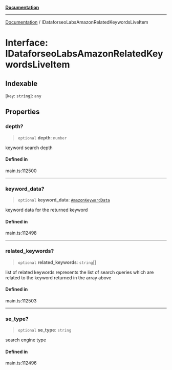 [**Documentation**](../README.md)

***

[Documentation](../README.md) / IDataforseoLabsAmazonRelatedKeywordsLiveItem

# Interface: IDataforseoLabsAmazonRelatedKeywordsLiveItem

## Indexable

 \[`key`: `string`\]: `any`

## Properties

### depth?

> `optional` **depth**: `number`

keyword search depth

#### Defined in

main.ts:112500

***

### keyword\_data?

> `optional` **keyword\_data**: [`AmazonKeywordData`](../classes/AmazonKeywordData.md)

keyword data for the returned keyword

#### Defined in

main.ts:112498

***

### related\_keywords?

> `optional` **related\_keywords**: `string`[]

list of related keywords
represents the list of search queries which are related to the keyword returned in the array above

#### Defined in

main.ts:112503

***

### se\_type?

> `optional` **se\_type**: `string`

search engine type

#### Defined in

main.ts:112496
